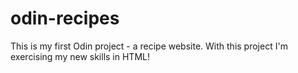 # odin-recipes
This is my first Odin project - a recipe website. With this project I'm exercising my new skills in HTML!